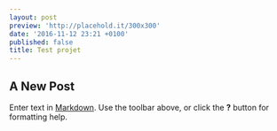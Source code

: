 ```yaml
---
layout: post
preview: 'http://placehold.it/300x300'
date: '2016-11-12 23:21 +0100'
published: false
title: Test projet
---
```

## A New Post

Enter text in [Markdown](http://daringfireball.net/projects/markdown/). Use the toolbar above, or click the **?** button for formatting help.
